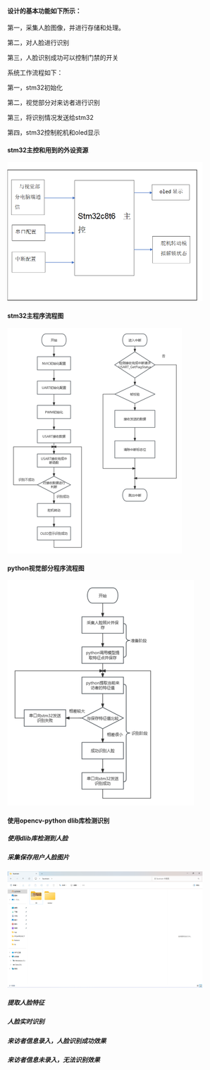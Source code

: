#### 设计的基本功能如下所示：

第一，采集人脸图像，并进行存储和处理。

第二，对人脸进行识别

第三，人脸识别成功可以控制门禁的开关 

系统工作流程如下：

第一，stm32初始化

第二，视觉部分对来访者进行识别 

第三，将识别情况发送给stm32 

第四，stm32控制舵机和oled显示 



#### 

####  stm32主控和用到的外设资源

<img src="face_recognition.assets/image-20240511145103730.png" alt="image-20240511145103730" style="zoom: 50%;" />



#### stm32主程序流程图

<img src="face_recognition.assets/image-20240511145409030-1715444232836-8.png" alt="image-20240511145409030" style="zoom: 50%;" />





#### python视觉部分程序流程图



<img src="face_recognition.assets/image-20240511145514746-1715444300661-12.png" alt="image-20240511145514746" style="zoom: 50%;" />

#### 



#### 使用opencv-python dlib库检测识别



##### 使用dlib库检测到人脸


##### 采集保存用户人脸图片

<img src="face_recognition.assets/image-20240511145957365.png" alt="image-20240511145957365" style="zoom:50%;" />

##### 提取人脸特征





##### 人脸实时识别




##### 来访者信息录入，人脸识别成功效果






##### 来访者信息未录入，无法识别效果



